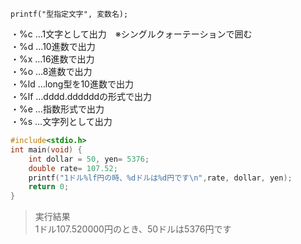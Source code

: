 ```
printf("型指定文字", 変数名);
```
・%c	…1文字として出力　※シングルクォーテーションで囲む  
・%d	…10進数で出力  
・%x	…16進数で出力  
・%o	…8進数で出力  
・%ld	…long型を10進数で出力  
・%lf	…dddd.ddddddの形式で出力  
・%e	…指数形式で出力  
・%s	…文字列として出力  
  
```cpp
#include<stdio.h>
int main(void) {
	int dollar = 50, yen= 5376;
	double rate= 107.52;
	printf("1ドル%lf円の時、%dドルは%d円です\n",rate, dollar, yen);
	return 0;
}
```
>実行結果  
>1ドル107.520000円のとき、50ドルは5376円です
